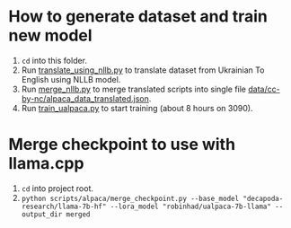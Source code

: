 # How to generate dataset and train new model

1. `cd` into this folder.
2. Run [translate_using_nllb.py](translate_using_nllb.py) to translate dataset from Ukrainian To English using NLLB model.
3. Run [merge_nllb.py](merge_nllb.py) to merge translated scripts into single file [data/cc-by-nc/alpaca_data_translated.json](../../data/cc-by-nc/alpaca_data_translated.json).
4. Run [train_ualpaca.py](train_ualpaca.py) to start training (about 8 hours on 3090).

# Merge checkpoint to use with llama.cpp

1. `cd` into project root.
2. `python scripts/alpaca/merge_checkpoint.py --base_model "decapoda-research/llama-7b-hf" --lora_model "robinhad/ualpaca-7b-llama" --output_dir merged`
